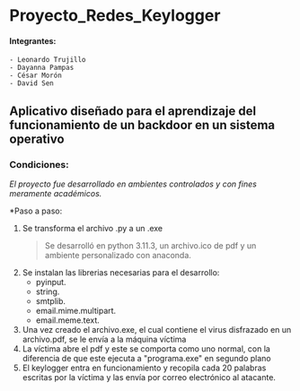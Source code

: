 # Proyecto_Redes_Keylogger

#### Integrantes:
	- Leonardo Trujillo
 	- Dayanna Pampas
  	- César Morón
   	- David Sen

## Aplicativo diseñado para el aprendizaje del funcionamiento de un backdoor en un sistema operativo

### Condiciones:
*El proyecto fue desarrollado en ambientes controlados y con fines meramente académicos.*

*Paso a paso:
1. Se transforma el archivo .py a un .exe
   > Se desarrolló en python 3.11.3, un archivo.ico de pdf y un ambiente personalizado con anaconda.
2. Se instalan las librerias necesarias para el desarrollo:
	- pyinput.
	- string.
	- smtplib.
	- email.mime.multipart.
	- email.meme.text.
3. Una vez creado el archivo.exe, el cual contiene el virus disfrazado en un archivo.pdf, se le envía a la máquina víctima
4. La víctima abre el pdf y este se comporta como uno normal, con la diferencia de que este ejecuta a "programa.exe" en segundo plano
5. El keylogger entra en funcionamiento y recopila cada 20 palabras escritas por la víctima y las envía por correo electrónico al atacante.
###
###
